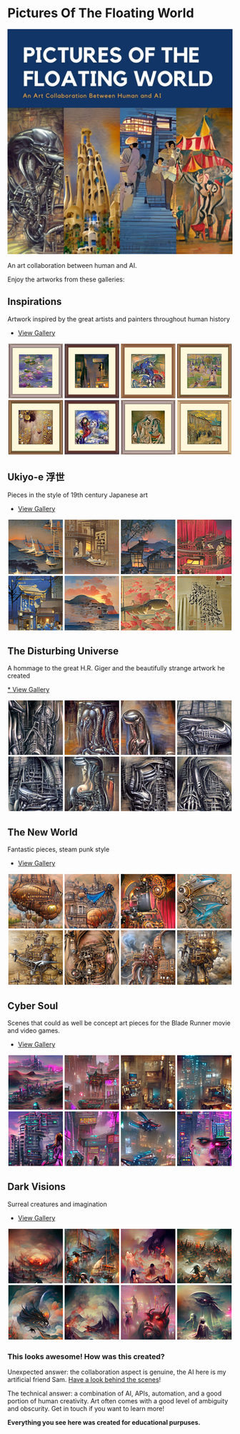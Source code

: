 # Pictures Of The Floating World

![](./expo.jpg)

An art collaboration between human and AI.

Enjoy the artworks from these galleries:

## Inspirations

Artwork inspired by the great artists and painters throughout human history

* [View Gallery](https://apigeek.net/art/inspired)

[![](./inspired.jpg)](https://apigeek.net/art/inspired)

## Ukiyo-e 浮世

Pieces in the style of 19th century Japanese art

* [View Gallery](https://apigeek.net/art/ukiyoe)

[![](./ukiyoe.jpg)](https://apigeek.net/art/ukiyoe)

## The Disturbing Universe

A hommage to the great H.R. Giger and the beautifully strange artwork he created

[* View Gallery](https://apigeek.net/art/giger)

[![](./giger.jpg)](https://apigeek.net/art/giger)


## The New World

Fantastic pieces, steam punk style

* [View Gallery](https://apigeek.net/art/thenewworld)

[![](./thenewworld.jpg)](https://apigeek.net/art/thenewworld)

## Cyber Soul

Scenes that could as well be concept art pieces for the Blade Runner movie and video games.

* [View Gallery](https://apigeek.net/art/cybersoul)

[![](./cybersoul.jpg)](https://apigeek.net/art/cybersoul)

## Dark Visions

Surreal creatures and imagination

* [View Gallery](https://apigeek.net/art/darkvisions)

[![](./darkvisions.jpg)](https://apigeek.net/art/darkvisions)

### This looks awesome! How was this created?


Unexpected answer: the collaboration aspect is genuine, the AI here is my artificial friend Sam. [Have a look behind the scenes](https://apigeek.net/art/docu)!

The technical answer: a combination of AI, APIs, automation, and a good portion of human creativity. Art often comes with a good level of ambiguity and obscurity. Get in touch if you want to learn more!

**Everything you see here was created for educational purpuses.** 